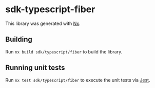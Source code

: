 # sdk-typescript-fiber

This library was generated with [Nx](https://nx.dev).

## Building

Run `nx build sdk/typescript/fiber` to build the library.

## Running unit tests

Run `nx test sdk/typescript/fiber` to execute the unit tests via [Jest](https://jestjs.io).
